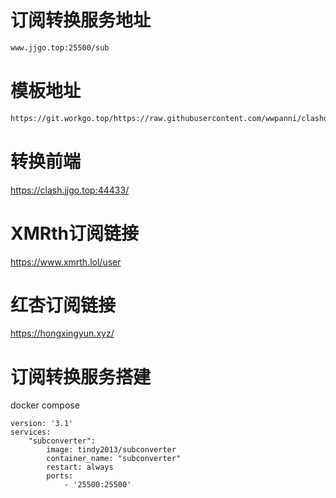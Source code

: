 # 订阅转换服务地址
```sh
www.jjgo.top:25500/sub
```
# 模板地址
```sh
https://git.workgo.top/https://raw.githubusercontent.com/wwpanni/clashdingyue/refs/heads/main/clash.ini
```
# 转换前端
https://clash.jjgo.top:44433/
# XMRth订阅链接
https://www.xmrth.lol/user
# 红杏订阅链接
https://hongxingyun.xyz/

# 订阅转换服务搭建
docker compose
```compose
version: '3.1' 
services:
    "subconverter":
        image: tindy2013/subconverter
        container_name: "subconverter"
        restart: always
        ports:
            - '25500:25500'
```
